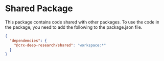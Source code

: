 # Shared Package

This package contains code shared with other packages.
To use the code in the package, you need to add the following to the package.json file.

```json
{
  "dependencies": {
    "@crx-deep-research/shared": "workspace:*"
  }
}
```

